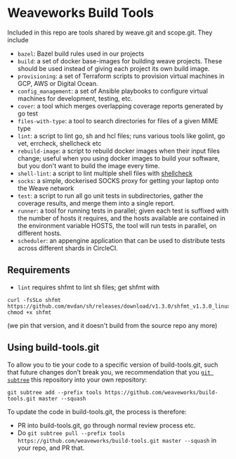 # Weaveworks Build Tools

Included in this repo are tools shared by weave.git and scope.git.  They include

- ```bazel```: Bazel build rules used in our projects
- ```build```: a set of docker base-images for building weave
  projects. These should be used instead of giving each project its
  own build image.
- ```provisioning```: a set of Terraform scripts to provision virtual machines in GCP, AWS or Digital Ocean.
- ```config_management```: a set of Ansible playbooks to configure virtual machines for development, testing, etc.
- ```cover```: a tool which merges overlapping coverage reports generated by go
  test
- ```files-with-type```: a tool to search directories for files of a given
  MIME type
- ```lint```: a script to lint go, sh and hcl files; runs various tools like
  golint, go vet, errcheck, shellcheck etc
- ```rebuild-image```: a script to rebuild docker images when their input files
  change; useful when you using docker images to build your software, but you
  don't want to build the image every time.
- ```shell-lint```: a script to lint multiple shell files with 
  [shellcheck](http://www.shellcheck.net/)
- ```socks```: a simple, dockerised SOCKS proxy for getting your laptop onto
  the Weave network
- ```test```: a script to run all go unit tests in subdirectories, gather the
  coverage results, and merge them into a single report.
- ```runner```: a tool for running tests in parallel; given each test is
  suffixed with the number of hosts it requires, and the hosts available are
  contained in the environment variable HOSTS, the tool will run tests in
  parallel, on different hosts.
- ```scheduler```: an appengine application that can be used to distribute
  tests across different shards in CircleCI.

## Requirements

- ```lint``` requires shfmt to lint sh files; get shfmt with
```
curl -fsSLo shfmt https://github.com/mvdan/sh/releases/download/v1.3.0/shfmt_v1.3.0_linux_amd64
chmod +x shfmt
```
  (we pin that version, and it doesn't build from the source repo any more)

## Using build-tools.git

To allow you to tie your code to a specific version of build-tools.git, such
that future changes don't break you, we recommendation that you [`git subtree`]()
this repository into your own repository:

[`git subtree`]: http://blogs.atlassian.com/2013/05/alternatives-to-git-submodule-git-subtree/

```
git subtree add --prefix tools https://github.com/weaveworks/build-tools.git master --squash
````

To update the code in build-tools.git, the process is therefore:
- PR into build-tools.git, go through normal review process etc.
- Do `git subtree pull --prefix tools https://github.com/weaveworks/build-tools.git master --squash`
  in your repo, and PR that.
